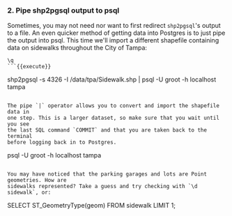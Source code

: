 ### 2. Pipe shp2pgsql output to psql

Sometimes, you may not need nor want to first redirect `shp2pgsql`'s output to a 
file. An even quicker method of getting data into Postgres is to just pipe the 
output into psql. This time we'll import a different shapefile containing 
data on sidewalks throughout the City of Tampa:

```
\q
```{{execute}}
```
shp2pgsql -s 4326 -I /data/tpa/Sidewalk.shp | psql -U groot -h localhost tampa
 ```{{execute}}

The pipe `|` operator allows you to convert and import the shapefile data in 
one step. This is a larger dataset, so make sure that you wait until you see 
the last SQL command `COMMIT` and that you are taken back to the terminal 
before logging back in to Postgres.

```
psql -U groot -h localhost tampa
```{{execute}}

You may have noticed that the parking garages and lots are Point geometries. How are 
sidewalks represented? Take a guess and try checking with `\d sidewalk`, or:

```
SELECT ST_GeometryType(geom) FROM sidewalk LIMIT 1;
```{{execute}}
